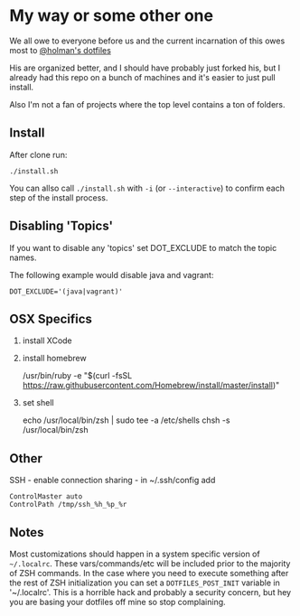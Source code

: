 My way or some other one
========================

We all owe to everyone before us and the current incarnation of this owes most
to [@holman's dotfiles](https://github.com/holman/dotfiles)

His are organized better, and I should have probably just forked his, but I
already had this repo on a bunch of machines and it's easier to just pull install.

Also I'm not a fan of projects where the top level contains a ton of folders.

Install
-------

After clone run:

    ./install.sh

You can allso call `./install.sh` with `-i` (or `--interactive`) to confirm
each step of the install process.

Disabling 'Topics'
------------------

If you want to disable any 'topics' set DOT\_EXCLUDE to match the topic names.

The following example would disable java and vagrant:

    DOT_EXCLUDE='(java|vagrant)'

OSX Specifics
-------------

1. install XCode
2. install homebrew

    /usr/bin/ruby -e "$(curl -fsSL https://raw.githubusercontent.com/Homebrew/install/master/install)"

3. set shell

    echo /usr/local/bin/zsh | sudo tee -a /etc/shells
    chsh -s /usr/local/bin/zsh 

Other
-----

SSH - enable connection sharing - in ~/.ssh/config add

    ControlMaster auto
    ControlPath /tmp/ssh_%h_%p_%r

Notes
-----

Most customizations should happen in a system specific version of `~/.localrc`.
These vars/commands/etc will be included prior to the majority of ZSH commands.
In the case where you need to execute something after the rest of ZSH initialization
you can set a `DOTFILES_POST_INIT` variable in '~/.localrc'. This is a horrible
hack and probably a security concern, but hey you are basing your dotfiles off
mine so stop complaining.
